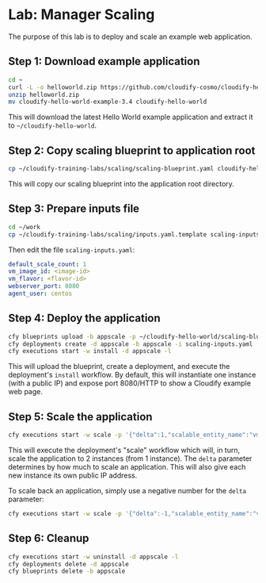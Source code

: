 # Lab: Manager Scaling

The purpose of this lab is to deploy and scale an example web application.

## Step 1: Download example application

```bash
cd ~
curl -L -o helloworld.zip https://github.com/cloudify-cosmo/cloudify-hello-world-example/archive/3.4.zip
unzip helloworld.zip
mv cloudify-hello-world-example-3.4 cloudify-hello-world
```

This will download the latest Hello World example application and extract it to `~/cloudify-hello-world`.


## Step 2: Copy scaling blueprint to application root

```bash
cp ~/cloudify-training-labs/scaling/scaling-blueprint.yaml cloudify-hello-world/
```

This will copy our scaling blueprint into the application root directory.

## Step 3: Prepare inputs file

```bash
cd ~/work
cp ~/cloudify-training-labs/scaling/inputs.yaml.template scaling-inputs.yaml
```

Then edit the file `scaling-inputs.yaml`:

```yaml
default_scale_count: 1
vm_image_id: <image-id>
vm_flavor: <flavor-id>
webserver_port: 8080
agent_user: centos
```

## Step 4: Deploy the application

```bash
cfy blueprints upload -b appscale -p ~/cloudify-hello-world/scaling-blueprint.yaml
cfy deployments create -d appscale -b appscale -i scaling-inputs.yaml
cfy executions start -w install -d appscale -l
```

This will upload the blueprint, create a deployment, and execute the deployment's `install` workflow. By default,
this will instantiate one instance (with a public IP) and expose port 8080/HTTP to show a Cloudify
example web page.

## Step 5: Scale the application

```bash
cfy executions start -w scale -p '{"delta":1,"scalable_entity_name":"vm_and_ip"}' -d appscale -l
```

This will execute the deployment's "scale" workflow which will, in turn, scale the application
to 2 instances (from 1 instance).  The `delta` parameter determines by how much to scale an application.
This will also give each new instance its own public IP address.

To scale back an application, simply use a negative number for the `delta` parameter:

```bash
cfy executions start -w scale -p '{"delta":-1,"scalable_entity_name":"vm_and_ip"}' -d appscale -l
```

## Step 6: Cleanup

```bash
cfy executions start -w uninstall -d appscale -l
cfy deployments delete -d appscale
cfy blueprints delete -b appscale
```
